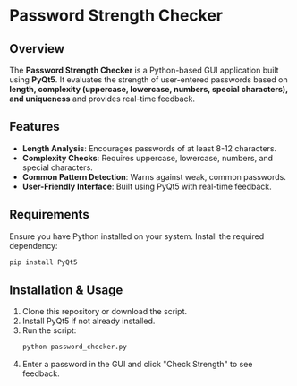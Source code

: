   # Password Strength Checker

## Overview
The **Password Strength Checker** is a Python-based GUI application built using **PyQt5**. It evaluates the strength of user-entered passwords based on **length, complexity (uppercase, lowercase, numbers, special characters), and uniqueness** and provides real-time feedback.

## Features
- **Length Analysis**: Encourages passwords of at least 8-12 characters.
- **Complexity Checks**: Requires uppercase, lowercase, numbers, and special characters.
- **Common Pattern Detection**: Warns against weak, common passwords.
- **User-Friendly Interface**: Built using PyQt5 with real-time feedback.

## Requirements
Ensure you have Python installed on your system. Install the required dependency:

```sh
pip install PyQt5
```

## Installation & Usage
1. Clone this repository or download the script.
2. Install PyQt5 if not already installed.
3. Run the script:
   ```sh
   python password_checker.py
   ```
4. Enter a password in the GUI and click "Check Strength" to see feedback.



